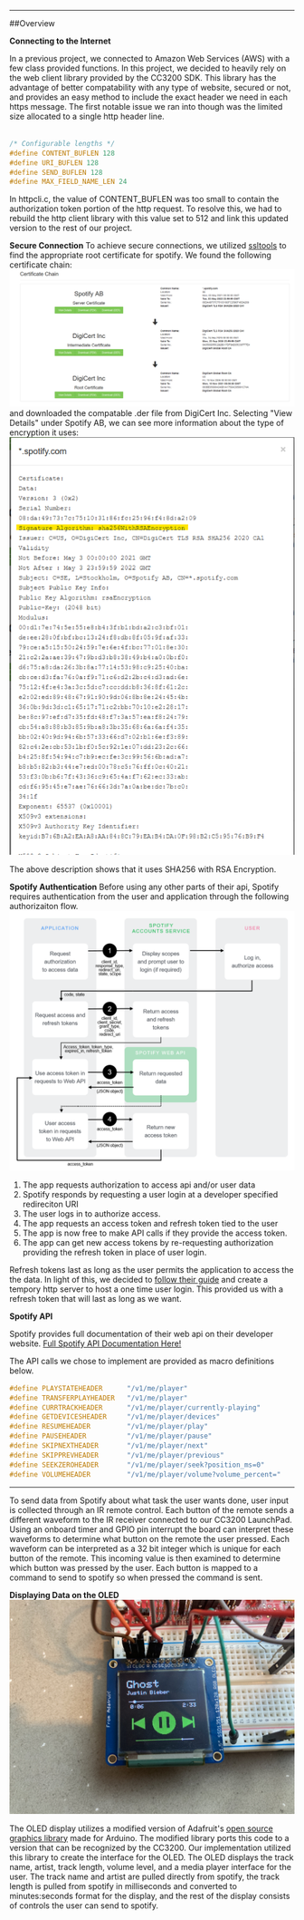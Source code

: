 ***
##Overview


**Connecting to the Internet**

In a previous project, we connected to Amazon Web Services (AWS) with a few class provided functions. In this project, we decided to heavily rely on the web client library provided by the CC3200 SDK. This library has the advantage of better compatability with any type of website, secured or not, and provides an easy method to include the exact header we need in each https message. 
The first notable issue we ran into though was the limited size allocated to a single http header line.
```c

/* Configurable lengths */
#define CONTENT_BUFLEN 128
#define URI_BUFLEN 128
#define SEND_BUFLEN 128
#define MAX_FIELD_NAME_LEN 24
```

In httpcli.c,  the value of CONTENT_BUFLEN was too small to contain the authorization token portion of the http request. To resolve this, we had to rebuild the http client library with this value set to 512 and link this updated version to the rest of our project.

**Secure Connection**
To achieve secure connections, we utilized <a href="https://ssltools.com" target="_blank">ssltools</a> to find the appropriate root certificate for spotify. We found the following certificate chain: ![Certificate Chain](Media/rootcertificate.png) and downloaded the compatable .der file from DigiCert Inc.
Selecting "View Details" under Spotify AB, we can see more information about the type of encryption it uses:
![Certificate Details](Media/CertificateDetails.png)

The above description shows that it uses SHA256 with RSA Encryption. 



**Spotify Authentication**
Before using any other parts of their api, Spotify requires authentication from the user and application through the following authorizaiton flow.
![Authorization Code](Media/AuthG_AuthoriztionCode.png)

1. The app requests authorization to access api and/or user data
2. Spotify responds by requesting a user login at a developer specified redireciton URI
3. The user logs in to authorize access.
4. The app requests an access token and refresh token tied to the user
5. The app is now free to make API calls if they provide the access token.
6. The app can get new access tokens by re-requesting authorization providing the refresh token in place of user login.

Refresh tokens last as long as the user permits the application to access the the data. In light of this, we decided to <a href="https://developer.spotify.com/documentation/web-api/quick-start/" target="_blank">follow their guide</a> and create a tempory http server to host a one time user login. This provided us with a refresh token that will last as long as we want. 

**Spotify API**

Spotify provides full documentation of their web api on their developer website. 
<a href="https://developer.spotify.com/documentation/web-api/reference/#/" target="_blank">Full Spotify API Documentation Here!</a>


The API calls we chose to implement are provided as macro definitions below. 

``` c
#define PLAYSTATEHEADER      "/v1/me/player"
#define TRANSFERPLAYHEADER   "/v1/me/player"
#define CURRTRACKHEADER      "/v1/me/player/currently-playing"
#define GETDEVICESHEADER     "/v1/me/player/devices"
#define RESUMEHEADER         "/v1/me/player/play"
#define PAUSEHEADER          "/v1/me/player/pause"
#define SKIPNEXTHEADER       "/v1/me/player/next"
#define SKIPPREVHEADER       "/v1/me/player/previous"
#define SEEKZEROHEADER       "/v1/me/player/seek?position_ms=0"
#define VOLUMEHEADER         "/v1/me/player/volume?volume_percent="
```


****

To send data from Spotify about what task the user wants done, user input is collected through an IR remote control. Each button of the remote sends a different waveform to the IR receiver connected to our CC3200 LaunchPad. Using an onboard timer and GPIO pin interrupt the board can interpret these waveforms to determine what button on the remote the user pressed. Each waveform can be interpreted as a 32 bit integer which is unique for each button of the remote. This incoming value is then examined to determine which button was pressed by the user. Each button is mapped to a command to send to spotify so when pressed the command is sent.

**Displaying Data on the OLED**
![OLED Display](Media/IMG_1608.JPG)

The OLED display utilizes a modified version of Adafruit's [open source graphics library](http://www.adafruit.com/product/1431) made for Arduino. The modified library ports this code to a version that can be recognized by the CC3200. Our implementation utilized this library to create the interface for the OLED. The OLED displays the track name, artist, track length, volume level, and a media player interface for the user. The track name and artist are pulled directly from spotify, the track length is pulled from spotify in milliseconds and converted to minutes:seconds format for the display, and the rest of the display consists of controls the user can send to spotify.
